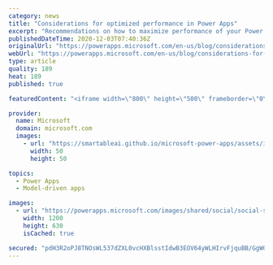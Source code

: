 ```yaml
---
category: news
title: "Considerations for optimized performance in Power Apps"
excerpt: "Recommendations on how to maximize performance of your Power Apps "
publishedDateTime: 2020-12-03T07:40:36Z
originalUrl: "https://powerapps.microsoft.com/en-us/blog/considerations-for-optimized-performance-in-power-apps/"
webUrl: "https://powerapps.microsoft.com/en-us/blog/considerations-for-optimized-performance-in-power-apps/"
type: article
quality: 189
heat: 189
published: true

featuredContent: "<iframe width=\"800\" height=\"500\" frameborder=\"0\" src=\"https://www.youtube.com/embed/jcKoqC9Vfmo\" allow=\"accelerometer; autoplay; encrypted-media; gyroscope; picture-in-picture\" allowfullscreen></iframe>"

provider:
  name: Microsoft
  domain: microsoft.com
  images:
    - url: "https://smartableai.github.io/microsoft-power-apps/assets/images/organizations/microsoft.com-50x50.jpg"
      width: 50
      height: 50

topics:
  - Power Apps
  - Model-driven apps

images:
  - url: "https://powerapps.microsoft.com/images/shared/social/social-share-post-ignite.png"
    width: 1200
    height: 630
    isCached: true

secured: "pdH3R2oPJ8TNOsWL537dZXL0vcHXBlsstIdwB3EOV64yWLHIrvFjquBB/GgWGesRsIPTO9/M3W0U+jjRhPR7OF/FBj+7XpqKaGZd0SYJ1TD31jpxh9yeZMozywN0WVPf0pA89PUnXz1Cm27iuEBjReOZ9mbXHNqq2HqfA6lkvtBe0DQDBADOOsv9/lWP2YJa/SejFcUBO4DkN+Enzt81alF1NuPdzF+QU33THJWJu0b93VdRpSakEvmOBdWK51fvZ2JazTNAWwoe7IqCkM6Sgj8tIL9buZEPeB36y6LfGjNhhCe5+Bq8pbxDxZ7SEiFbHjQjqsHdpJikN3oWQdLRYAX76Ic7pWgJjiHNKUbuSMO60hVqF0dezWeMPy77sHoUXEnHuXECz+AcC9zeijHyUH8fbfrJdLYnlQgTD/MkPdFnAeZAXLWua9jPismsYfiJ/y54XMwZbTgJLvzjNA3SoQ==;38dZ+QaTY6rTjxXtRmyx7g=="
---
```


